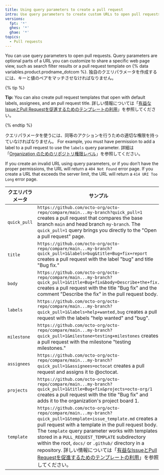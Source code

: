 ```yaml
---
title: Using query parameters to create a pull request
intro: Use query parameters to create custom URLs to open pull requests with pre-populated fields.
versions:
  fpt: '*'
  ghes: '*'
  ghae: '*'
topics:
  - Pull requests
---
```


You can use query parameters to open pull requests. Query parameters are optional parts of a URL you can customize to share a specific web page view, such as search filter results or a pull request template on {% data variables.product.prodname_dotcom %}. 独自のクエリパラメータを作成するには、キーと値のペアをマッチさせなければなりません。

{% tip %}

**Tip:** You can also create pull request templates that open with default labels, assignees, and an pull request title. 詳しい情報については「[有益なIssueとPull Requestを促進するためのテンプレートの利用](/communities/using-templates-to-encourage-useful-issues-and-pull-requests)」を参照してください。

{% endtip %}

クエリパラメータを使うには、同等のアクションを行うための適切な権限を持っていなければなりません。 For example, you must have permission to add a label to a pull request to use the `labels` query parameter. 詳細は「[Organization のためのリポジトリ権限レベル](/organizations/managing-access-to-your-organizations-repositories/repository-permission-levels-for-an-organization#permission-levels-for-repositories-owned-by-an-organization)」を参照してください。

If you create an invalid URL using query parameters, or if you don’t have the proper permissions, the URL will return a `404 Not Found` error page. If you create a URL that exceeds the server limit, the URL will return a `414 URI Too Long` error page.

| クエリパラメータ     | サンプル                                                                                                                                                                                                                                                                                                                                                                                                                                                                                           |
| ------------ | ---------------------------------------------------------------------------------------------------------------------------------------------------------------------------------------------------------------------------------------------------------------------------------------------------------------------------------------------------------------------------------------------------------------------------------------------------------------------------------------------- |
| `quick_pull` | `https://github.com/octo-org/octo-repo/compare/main...my-branch?quick_pull=1` creates a pull request that compares the base branch `main` and head branch `my-branch`. The `quick_pull=1` query brings you directly to the "Open a pull request" page.                                                                                                                                                                                                                                         |
| `title`      | `https://github.com/octo-org/octo-repo/compare/main...my-branch?quick_pull=1&labels=bug&title=Bug+fix+report` creates a pull request with the label "bug" and title "Bug fix."                                                                                                                                                                                                                                                                                                         |
| `body`       | `https://github.com/octo-org/octo-repo/compare/main...my-branch?quick_pull=1&title=Bug+fix&body=Describe+the+fix.` creates a pull request with the title "Bug fix" and the comment "Describe the fix" in the pull request body.                                                                                                                                                                                                                                                        |
| `labels`     | `https://github.com/octo-org/octo-repo/compare/main...my-branch?quick_pull=1&labels=help+wanted,bug` creates a pull request with the labels "help wanted" and "bug".                                                                                                                                                                                                                                                                                                                       |
| `milestone`  | `https://github.com/octo-org/octo-repo/compare/main...my-branch?quick_pull=1&milestone=testing+milestones` creates a pull request with the milestone "testing milestones."                                                                                                                                                                                                                                                                                                                 |
| `assignees`  | `https://github.com/octo-org/octo-repo/compare/main...my-branch?quick_pull=1&assignees=octocat` creates a pull request and assigns it to @octocat.                                                                                                                                                                                                                                                                                                                                         |
| `projects`   | `https://github.com/octo-org/octo-repo/compare/main...my-branch?quick_pull=1&title=Bug+fix&projects=octo-org/1` creates a pull request with the title "Bug fix" and adds it to the organization's project board 1.                                                                                                                                                                                                                                                                     |
| `template`   | `https://github.com/octo-org/octo-repo/compare/main...my-branch?quick_pull=1&template=issue_template.md` creates a pull request with a template in the pull request body. The `template` query parameter works with templates stored in a `PULL_REQUEST_TEMPLATE` subdirectory within the root, `docs/` or `.github/` directory in a repository. 詳しい情報については「[有益なIssueとPull Requestを促進するためのテンプレートの利用](/communities/using-templates-to-encourage-useful-issues-and-pull-requests)」を参照してください。 |
